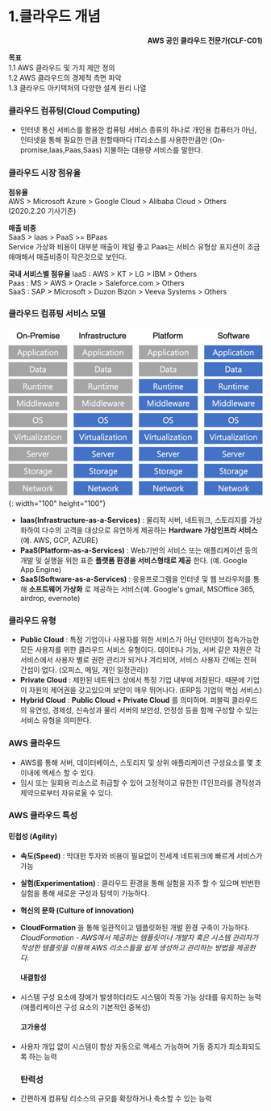 1.클라우드 개념
===============

**<div style="text-align: right">AWS 공인 클라우드 전문가(CLF-C01)</div>**

**목표**  
1.1 AWS 클라우드 및 가치 제안 정의  
1.2 AWS 클라우드의 경제적 측면 파악  
1.3 클라우드 아키텍처의 다양한 설계 원리 나열

### 클라우드 컴퓨팅(Cloud Computing)

-	인터넷 통신 서비스를 활용한 컴퓨팅 서비스 종류의 하나로 개인용 컴퓨터가 아닌, 인터넷을 통해 필요한 만큼 원할때마다 IT리소스를 사용한만큼만 (On-promise,Iaas,Paas,Saas) 지불하는 대용량 서비스를 말한다.

### 클라우드 시장 점유율

**점유율**  
AWS > Microsoft Azure > Google Cloud > Alibaba Cloud > Others (2020.2.20 기사기준)

**매출 비중**  
SaaS > Iaas > PaaS >= BPaas  
Service 가상화 비용이 대부분 매출이 제일 좋고 Paas는 서비스 유형상 포지션이 조금 애매해서 매출비중이 작은것으로 보인다.

**국내 서비스별 점유율** IaaS : AWS > KT > LG > IBM > Others  
Paas : MS > AWS > Oracle > Saleforce.com > Others  
SaaS : SAP > Microsoft > Duzon Bizon > Veeva Systems > Others

### 클라우드 컴퓨팅 서비스 모델

![cert-list](./img/cloud_computin_service.png)\{: width="100" height="100"}  
 - **Iaas(Infrastructure-as-a-Services)** : 물리적 서버, 네트워크, 스토리지를 가상화하여 다수의 고객을 대상으로 유연하게 제공하는 **Hardware 가상인프라 서비스** (예. AWS, GCP, AZURE)  
 - **PaaS(Platform-as-a-Services)** : Web기반의 서비스 또는 애플리케이션 등의 개발 및 실행을 위한 표준 **플랫폼 환경을 서비스형태로 제공** 한다. (예. Google App Engine)  
 - **SaaS(Software-as-a-Services)** : 응용프로그램을 인터넷 및 웹 브라우저를 통해 **소프트웨어 가상화** 로 제공하는 서비스(예. Google's gmail, MSOffice 365, airdrop, evernote)

### 클라우드 유형

-	**Public Cloud** : 특정 기업이나 사용자를 위한 서비스가 아닌 인터넷이 접속가능한 모든 사용자를 위한 클라우드 서비스 유형이다. 데이터나 기능, 서버 같은 자원은 각 서비스에서 사용자 별로 권한 관리가 되거나 겨리되어, 서비스 사용자 간에는 전혀 간섭이 없다. (오피스, 메일, 개인 일정관리))
-	**Private Cloud** : 제한된 네트워크 상에서 특정 기업 내부에 저장된다. 때문에 기업이 자원의 제어권을 갖고있으며 보안이 매우 뛰어나다. (ERP등 기업의 핵심 서비스)
-	**Hybrid Cloud** : **Public Cloud + Private Cloud** 를 의미하며. 퍼블릭 클라우드의 유연성, 경제성, 신속성과 물리 서버의 보안성, 안정성 등을 함께 구성할 수 있는 서비스 유형을 의미한다.  

### AWS 클라우드

-	AWS를 통해 서버, 데이터베이스, 스토리지 및 상위 애플리케이션 구성요소를 몇 초 이내에 엑세스 할 수 있다.
-	임시 또는 일회용 리소스로 취급할 수 있어 고정적이고 유한한 IT인프라를 경직성과 제약으로부터 자유로울 수 있다.  

### AWS 클라우드 특성

#### 민첩성 (Agility)

-	**속도(Speed)** : 막대한 투자와 비용이 필요없이 전세계 네트워크에 빠르게 서비스가 가능  
-	**실험(Experimentation)** : 클라우드 환경을 통해 실험을 자주 할 수 있으며 빈번한 실험을 통해 새로운 구성과 탐색이 가능하다.  
-	**혁신의 문화 (Culture of innovation)**  
-	**CloudFormation** 을 통해 일관적이고 템플릿화된 개발 환경 구축이 가능하다.  
	*CloudFormation - AWS에서 제공하는 템플릿이나 개발자 혹은 시스템 관리자가 작성한 템플릿을 이용해 AWS 리소스들을 쉽게 생성하고 관리하는 방법을 제공한다.*

	#### 내결함성

-	시스템 구성 요소에 장애가 발생하더라도 시스템이 작동 가능 상태를 유지하는 능력(애플리케이션 구성 요소의 기본적인 중복성)

	#### 고가용성

-	사용자 개입 없이 시스템이 항상 자동으로 액세스 가능하며 가동 중지가 최소화되도록 하는 능력

	### 탄력성

-	간편하게 컴퓨팅 리소스의 규모를 확장하거나 축소할 수 있는 능력

